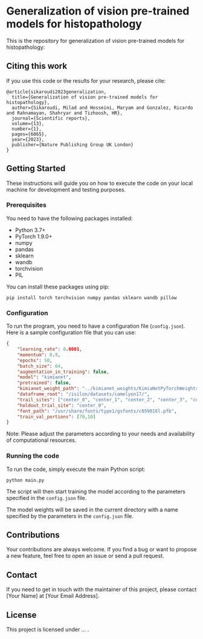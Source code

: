 # Generalization of vision pre-trained models for histopathology
This is the repository for generalization of vision pre-trained models for histopathology:

## Citing this work

If you use this code or the results for your research, please cite:

```
@article{sikaroudi2023generalization,
  title={Generalization of vision pre-trained models for histopathology},
  author={Sikaroudi, Milad and Hosseini, Maryam and Gonzalez, Ricardo and Rahnamayan, Shahryar and Tizhoosh, HR},
  journal={Scientific reports},
  volume={13},
  number={1},
  pages={6065},
  year={2023},
  publisher={Nature Publishing Group UK London}
}
```

## Getting Started

These instructions will guide you on how to execute the code on your local machine for development and testing purposes.

### Prerequisites

You need to have the following packages installed:
- Python 3.7+
- PyTorch 1.9.0+
- numpy
- pandas
- sklearn
- wandb
- torchvision
- PIL

You can install these packages using pip:

```
pip install torch torchvision numpy pandas sklearn wandb pillow
```

### Configuration

To run the program, you need to have a configuration file (`config.json`). Here is a sample configuration file that you can use:

```json
{
    "learning_rate": 0.0001,
    "momentum": 0.9,
    "epochs": 50,
    "batch_size": 64,
    "augmentation_in_training": false,
    "model": "kimianet",
    "pretrained": false,
    "kimianet_weight_path": "../kimianet_weights/KimiaNetPyTorchWeights.pth",
    "dataframe_root": "/isilon/datasets/camelyon17/",
    "trail_sites": ["center_0", "center_1", "center_2", "center_3", "center_4"],
    "holdout_trial_site": "center_0",
    "font_path": "/usr/share/fonts/type1/gsfonts/c059016l.pfb",
    "train_val_portions": [70,10]
}
```
Note: Please adjust the parameters according to your needs and availability of computational resources.

### Running the code

To run the code, simply execute the main Python script:

```
python main.py
```

The script will then start training the model according to the parameters specified in the `config.json` file.

The model weights will be saved in the current directory with a name specified by the parameters in the `config.json` file.

## Contributions

Your contributions are always welcome. If you find a bug or want to propose a new feature, feel free to open an issue or send a pull request.

## Contact

If you need to get in touch with the maintainer of this project, please contact [Your Name] at [Your Email Address].

## License

This project is licensed under ... .

